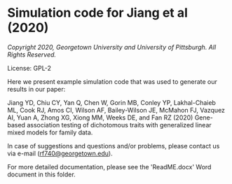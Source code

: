 # Simulation code for Jiang et al (2020)

*Copyright 2020, Georgetown University and University of Pittsburgh. All Rights Reserved.*

License: GPL-2

Here we present example simulation code that was used to generate our results in our paper:

Jiang YD, Chiu CY, Yan Q, Chen W, Gorin MB, Conley YP, Lakhal-Chaieb ML, Cook RJ, Amos CI, Wilson AF, Bailey-Wilson JE, McMahon FJ, Vazquez AI, Yuan A, Zhong XG, Xiong MM, Weeks DE, and Fan RZ (2020) Gene-based association testing of dichotomous traits with generalized linear mixed models for family data.

In case of suggestions and questions and/or problems, please contact us via e-mail (rf740@georgetown.edu).


For more detailed documentation, please see the 'ReadME.docx' Word document in this folder.


